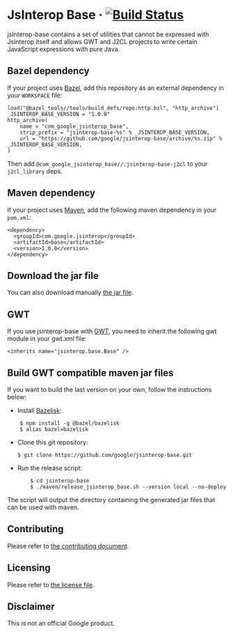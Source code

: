 # JsInterop Base   &middot; [![Build Status](https://github.com/google/jsinterop-base/actions/workflows/ci.yaml/badge.svg)](https://github.com/google/jsinterop-base/actions/workflows/ci.yaml)

jsInterop-base contains a set of utilities that cannot be expressed with
Jsinterop itself and allows GWT and J2CL projects to write certain JavaScript
expressions with pure Java.

Bazel dependency
----------------
If your project uses [Bazel](https://bazel.build), add this repository as an
external dependency in your `WORKSPACE` file:

```
load("@bazel_tools//tools/build_defs/repo:http.bzl", "http_archive")
_JSINTEROP_BASE_VERSION = "1.0.0"
http_archive(
    name = "com_google_jsinterop_base",
    strip_prefix = "jsinterop-base-%s" % _JSINTEROP_BASE_VERSION,
    url = "https://github.com/google/jsinterop-base/archive/%s.zip" % _JSINTEROP_BASE_VERSION,
)
```

Then add `@com_google_jsinterop_base//:jsinterop-base-j2cl` to
your `j2cl_library` deps.


Maven dependency
------------------
If your project uses [Maven](https://maven.apache.org), add the following maven
dependency in your `pom.xml`:

    <dependency>
      <groupId>com.google.jsinterop</groupId>
      <artifactId>base</artifactId>
      <version>1.0.0</version>
    </dependency>


Download the jar file
----------------------
You can also download manually [the jar file](https://oss.sonatype.org/content/repositories/releases/com/google/jsinterop/base/1.0.0/base-1.0.0.jar).

GWT
---
If you use jsinterop-base with [GWT](http://www.gwtproject.org/), you need to
inherit the following gwt module in your gwt.xml file:

    <inherits name="jsinterop.base.Base" />

Build GWT compatible maven jar files
------------------------------------
If you want to build the last version on your own, follow the instructions
below:

- Install [Bazelisk](https://github.com/bazelbuild/bazelisk):

```shell
    $ npm install -g @bazel/bazelisk
    $ alias bazel=bazelisk
```
- Clone this git repository:
  ```shell
  $ git clone https://github.com/google/jsinterop-base.git
  ```
- Run the release script:
  ```shell
      $ cd jsinterop-base
      $ ./maven/release_jsinterop_base.sh --version local --no-deploy
  ```

 The script will output the directory containing the generated jar files that
 can be used with maven.

Contributing
------------
Please refer to [the contributing document](CONTRIBUTING.md).

Licensing
---------
Please refer to [the license file](LICENSE).

Disclaimer
----------
This is not an official Google product.

